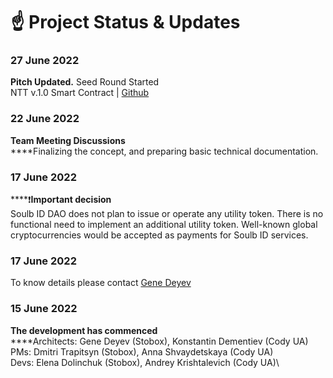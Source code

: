 # ☝ Project Status & Updates

### **27 June 2022**

**Pitch Updated.** Seed Round Started\
NTT v.1.0 Smart Contract | [Github](https://github.com/StoboxTechnologies/soulb.id)

### **22 June 2022**

**Team Meeting Discussions**\
****Finalizing the concept, and preparing basic technical documentation.

### **17 June 2022**

****:exclamation:**Important decision**\
Soulb ID DAO does not plan to issue or operate any utility token. There is no functional need to implement an additional utility token. Well-known global cryptocurrencies would be accepted as payments for Soulb ID services.&#x20;

### **17 June 2022**

To know details please contact [Gene Deyev](https://www.linkedin.com/in/deyev/)&#x20;

### **15 June 2022**

**The development has commenced**\
****Architects: Gene Deyev (Stobox), Konstantin Dementiev (Cody UA)\
PMs: Dmitri Trapitsyn (Stobox), Anna Shvaydetskaya (Cody UA)\
Devs: Elena Dolinchuk (Stobox), Andrey Krishtalevich (Cody UA)\
